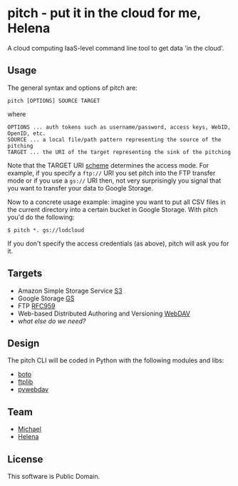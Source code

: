 # pitch - put it in the cloud for me, Helena

A cloud computing IaaS-level command line tool to get data 'in the cloud'.

## Usage

The general syntax and options of pitch are:

	pitch [OPTIONS] SOURCE TARGET 

where

	OPTIONS ... auth tokens such as username/password, access keys, WebID, OpenID, etc.
	SOURCE ... a local file/path pattern representing the source of the pitching
	TARGET ... the URI of the target representing the sink of the pitching

Note that the TARGET URI [scheme](http://tools.ietf.org/html/rfc3986#section-3.1) determines the access mode. For example, if you specify a `ftp://` URI you set pitch into the FTP transfer mode or if you use a `gs://` URI then, not very surprisingly you signal that you want to transfer your data to Google Storage. 

Now to a concrete usage example: imagine you want to put all CSV files in the current directory into a certain bucket in Google Storage. With pitch you'd do the following:

	$ pitch *. gs://lodcloud
	
If you don't specify the access credentials (as above), pitch will ask you for it.

	
## Targets

* Amazon Simple Storage Service [S3](http://aws.amazon.com/s3/)
* Google Storage [GS](http://code.google.com/apis/storage/)
* FTP [RFC959](http://tools.ietf.org/html/rfc959)
* Web-based Distributed Authoring and Versioning [WebDAV](http://www.webdav.org/)
* _what else do we need?_

## Design

The pitch CLI will be coded in Python with the following modules and libs:

* [boto](http://code.google.com/p/boto/)
* [ftplib](http://docs.python.org/library/ftplib.html)
* [pywebdav](http://code.google.com/p/pywebdav/)

## Team

* [Michael](https://github.com/mhausenblas)
* [Helena](https://github.com/helenadeus) 

## License

This software is Public Domain.